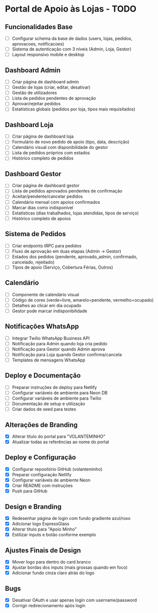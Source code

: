 # Portal de Apoio às Lojas - TODO

## Funcionalidades Base
- [ ] Configurar schema da base de dados (users, lojas, pedidos, aprovacoes, notificacoes)
- [ ] Sistema de autenticação com 3 níveis (Admin, Loja, Gestor)
- [ ] Layout responsivo mobile e desktop

## Dashboard Admin
- [ ] Criar página de dashboard admin
- [ ] Gestão de lojas (criar, editar, desativar)
- [ ] Gestão de utilizadores
- [ ] Lista de pedidos pendentes de aprovação
- [ ] Aprovar/rejeitar pedidos
- [ ] Estatísticas globais (pedidos por loja, tipos mais requisitados)

## Dashboard Loja
- [ ] Criar página de dashboard loja
- [ ] Formulário de novo pedido de apoio (tipo, data, descrição)
- [ ] Calendário visual com disponibilidade do gestor
- [ ] Lista de pedidos próprios com estados
- [ ] Histórico completo de pedidos

## Dashboard Gestor
- [ ] Criar página de dashboard gestor
- [ ] Lista de pedidos aprovados pendentes de confirmação
- [ ] Aceitar/pendente/cancelar pedidos
- [ ] Calendário mensal com apoios confirmados
- [ ] Marcar dias como indisponível
- [ ] Estatísticas (dias trabalhados, lojas atendidas, tipos de serviço)
- [ ] Histórico completo de apoios

## Sistema de Pedidos
- [ ] Criar endpoints tRPC para pedidos
- [ ] Fluxo de aprovação em duas etapas (Admin → Gestor)
- [ ] Estados dos pedidos (pendente, aprovado_admin, confirmado, cancelado, rejeitado)
- [ ] Tipos de apoio (Serviço, Cobertura Férias, Outros)

## Calendário
- [ ] Componente de calendário visual
- [ ] Código de cores (verde=livre, amarelo=pendente, vermelho=ocupado)
- [ ] Detalhes ao clicar em dia ocupado
- [ ] Gestor pode marcar indisponibilidade

## Notificações WhatsApp
- [ ] Integrar Twilio WhatsApp Business API
- [ ] Notificação para Admin quando loja cria pedido
- [ ] Notificação para Gestor quando Admin aprova
- [ ] Notificação para Loja quando Gestor confirma/cancela
- [ ] Templates de mensagens WhatsApp

## Deploy e Documentação
- [ ] Preparar instruções de deploy para Netlify
- [ ] Configurar variáveis de ambiente para Neon DB
- [ ] Configurar variáveis de ambiente para Twilio
- [ ] Documentação de setup e utilização
- [ ] Criar dados de seed para testes

## Alterações de Branding
- [x] Alterar título do portal para "VOLANTEMINHO"
- [x] Atualizar todas as referências ao nome do portal

## Deploy e Configuração
- [x] Configurar repositório GitHub (volanteminho)
- [x] Preparar configuração Netlify
- [x] Configurar variáveis de ambiente Neon
- [x] Criar README com instruções
- [x] Push para GitHub

## Design e Branding
- [x] Redesenhar página de login com fundo gradiente azul/roxo
- [x] Adicionar logo ExpressGlass
- [x] Alterar título para "Apoio Minho"
- [x] Estilizar inputs e botão conforme exemplo

## Ajustes Finais de Design
- [x] Mover logo para dentro do card branco
- [x] Ajustar bordas dos inputs (mais grossas quando em foco)
- [x] Adicionar fundo cinza claro atrás do logo

## Bugs
- [x] Desativar OAuth e usar apenas login com username/password
- [x] Corrigir redirecionamento após login
